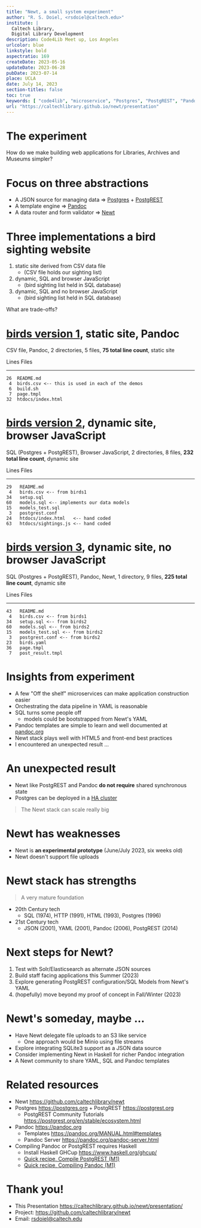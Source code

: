 ```yaml
---
title: "Newt, a small system experiment"
author: "R. S. Doiel, <rsdoiel@caltech.edu>"
institute: |
  Caltech Library,
  Digital Library Development
description: Code4Lib Meet up, Los Angeles
urlcolor: blue
linkstyle: bold
aspectratio: 169
createDate: 2023-05-16
updateDate: 2023-06-28
pubDate: 2023-07-14
place: UCLA
date: July 14, 2023
section-titles: false
toc: true
keywords: [ "code4lib", "microservice", "Postgres", "PostgREST", "Pandoc" ]
url: "https://caltechlibrary.github.io/newt/presentation"
---
```


# The experiment

How do we make building web applications for Libraries, Archives and Museums simpler?

# Focus on three abstractions

- A JSON source for managing data => [Postgres](https://postgresql.org) + [PostgREST](https://postgrest.org)
- A template engine => [Pandoc](https://pandoc.org)
- A data router and form validator => [Newt](https://github.com/caltechlibrary/newt/)

# Three implementations a bird sighting website

1. static site derived from CSV data file
    - (CSV file holds our sighting list)
2. dynamic, SQL and browser JavaScript
    - (bird sighting list held in SQL database)
3. dynamic, SQL and no browser JavaScript
    - (bird sighting list held in SQL database)

What are trade-offs?

# [birds version 1](https://github.com/caltechlibrary/newt/tree/main/demos/birds1), static site, Pandoc

CSV file, Pandoc, 2 directories, 5 files, **75 total line count**, static site

Lines   Files
------  ---------------
    26  README.md
     4  birds.csv <-- this is used in each of the demos
     6  build.sh
     7  page.tmpl
    32  htdocs/index.html

# [birds version 2](https://github.com/caltechlibrary/newt/tree/main/demos/birds2), dynamic site, browser JavaScript

SQL (Postgres + PostgREST), Browser JavaScript, 2 directories, 8 files, **232 total line count**, dynamic site

Lines    Files
------   --------------
    29   README.md
     4   birds.csv <-- from birds1
    34   setup.sql
    60   models.sql <-- implements our data models
    15   models_test.sql
     3   postgrest.conf
    24   htdocs/index.html   <-- hand coded
    63   htdocs/sightings.js <-- hand coded

# [birds version 3](https://github.com/caltechlibrary/newt/tree/main/demos/birds3), dynamic site, no browser JavaScript

SQL (Postgres + PostgREST), Pandoc, Newt, 1 directory, 9 files, **225 total line count**, dynamic site

Lines    Files
------   ---------------
    43   README.md
     4   birds.csv <-- from birds1
    34   setup.sql <-- from birds2
    60   models.sql <-- from birds2
    15   models_test.sql <-- from birds2
     3   postgrest.conf <-- from birds2
    23   birds.yaml
    36   page.tmpl
     7   post_result.tmpl

# Insights from experiment

- A few "Off the shelf" microservices can make application construction easier
- Orchestrating the data pipeline in YAML is reasonable
- SQL turns some people off
  - models could be bootstrapped from Newt's YAML
- Pandoc templates are simple to learn and well documented at [pandoc.org](https://pandoc.org)
- Newt stack plays well with HTML5 and front-end best practices
- I encountered an unexpected result ...

# An unexpected result

- Newt like PostgREST and Pandoc **do not require** shared synchronous state
- Postgres can be deployed in a [HA cluster](High-availability "high available cluster")

> The Newt stack can scale really big

# Newt has weaknesses

- Newt is **an experimental prototype** (June/July 2023, six weeks old)
- Newt doesn't support file uploads

# Newt stack has strengths

> A very mature foundation

- 20th Century tech
  - SQL (1974), HTTP (1991), HTML (1993), Postgres (1996)
- 21st Century tech
  - JSON (2001), YAML (2001), Pandoc (2006), PostgREST (2014)

# Next steps for Newt?

1. Test with Solr/Elasticsearch as alternate JSON sources
2. Build staff facing applications this Summer (2023)
3. Explore generating PostgREST configuration/SQL Models from Newt's YAML
4. (hopefully) move beyond my proof of concept in Fall/Winter (2023)

# Newt's someday, maybe ...

- Have Newt delegate file uploads to an S3 like service
  - One approach would be Minio using file streams
- Explore integrating SQLite3 support as a JSON data source
- Consider implementing Newt in Haskell for richer Pandoc integration
- A Newt community to share YAML, SQL and Pandoc templates

# Related resources

- Newt <https://github.com/caltechlibrary/newt>
- Postgres <https://postgres.org> + PostgREST <https://postgrest.org>
  - PostgREST Community Tutorials <https://postgrest.org/en/stable/ecosystem.html>
- Pandoc <https://pandoc.org>
    - Templates <https://pandoc.org/MANUAL.html#templates>
    - Pandoc Server <https://pandoc.org/pandoc-server.html>
- Compiling Pandoc or PostgREST requires Haskell
  - Install Haskell GHCup <https://www.haskell.org/ghcup/>
  - [Quick recipe, Compile PostgREST (M1)](https://rsdoiel.github.io/blog/2023/07/05/quick-recipe-compiling-PostgREST-M1.html)
  - [Quick recipe, Compiling Pandoc (M1)](https://rsdoiel.github.io/blog/2023/07/05/quick-recipe-compiling-Pandoc-M1.html)

# Thank you!

- This Presentation <https://caltechlibrary.github.io/newt/presentation/>
- Project: <https://github.com/caltechlibrary/newt>
- Email: rsdoiel@caltech.edu
